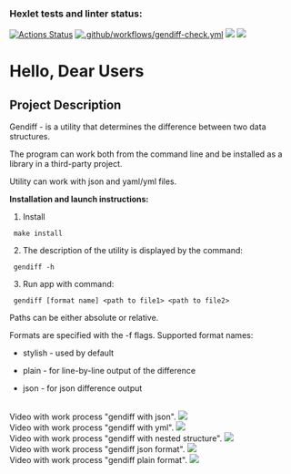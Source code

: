 ### Hexlet tests and linter status:
[![Actions Status](https://github.com/Vit90Fomin/frontend-project-46/workflows/hexlet-check/badge.svg)](https://github.com/Vit90Fomin/frontend-project-46/actions)
[![.github/workflows/gendiff-check.yml](https://github.com/Vit90Fomin/frontend-project-46/actions/workflows/gendiff-check.yml/badge.svg)](https://github.com/Vit90Fomin/frontend-project-46/actions/workflows/gendiff-check.yml)
<a href="https://codeclimate.com/github/Vit90Fomin/frontend-project-46/maintainability"><img src="https://api.codeclimate.com/v1/badges/33a5babb9dd7fafd0226/maintainability" /></a>
<a href="https://codeclimate.com/github/Vit90Fomin/frontend-project-46/test_coverage"><img src="https://api.codeclimate.com/v1/badges/33a5babb9dd7fafd0226/test_coverage" /></a>

# **Hello, Dear Users**

## **Project Description**

Gendiff - is a utility that determines the difference between two data structures.

The program can work both from the command line and be installed as a library in a third-party project.

Utility can work with json and yaml/yml files.

**Installation and launch instructions:**

1. Install
 ```
  make install
 ```
2. The description of the utility is displayed by the command:
 ```
  gendiff -h
 ```
3. Run app with command:
 ```
  gendiff [format name] <path to file1> <path to file2>
 ```
Paths can be either absolute or relative.

Formats are specified with the -f flags. Supported format names:

* stylish - used by default

* plain - for line-by-line output of the difference

* json - for json difference output


<br/>   
Video with work process "gendiff with json".
<a href="https://asciinema.org/a/Om3LpEDKZcO0Mkmam3B9F6u8c" target="_blank"><img src="https://asciinema.org/a/Om3LpEDKZcO0Mkmam3B9F6u8c.svg" /></a>

<br/>   
Video with work process "gendiff with yml".
<a href="https://asciinema.org/a/CNRC8k1kC0Dcj7TKETkfYfTWv" target="_blank"><img src="https://asciinema.org/a/CNRC8k1kC0Dcj7TKETkfYfTWv.svg" /></a>

<br/>   
Video with work process "gendiff with nested structure".
<a href="https://asciinema.org/a/eW1KOr41niVqtWl9iIbsHoSDi" target="_blank"><img src="https://asciinema.org/a/eW1KOr41niVqtWl9iIbsHoSDi.svg" /></a>

<br/>   
Video with work process "gendiff json format".
<a href="https://asciinema.org/a/ILrzMwY6IEXspSKG78Szs2Eiy" target="_blank"><img src="https://asciinema.org/a/ILrzMwY6IEXspSKG78Szs2Eiy.svg" /></a>

<br/>   
Video with work process "gendiff plain format".
<a href="https://asciinema.org/a/JrtE0b9CJnWMm44edkUWUaED1" target="_blank"><img src="https://asciinema.org/a/JrtE0b9CJnWMm44edkUWUaED1.svg" /></a>